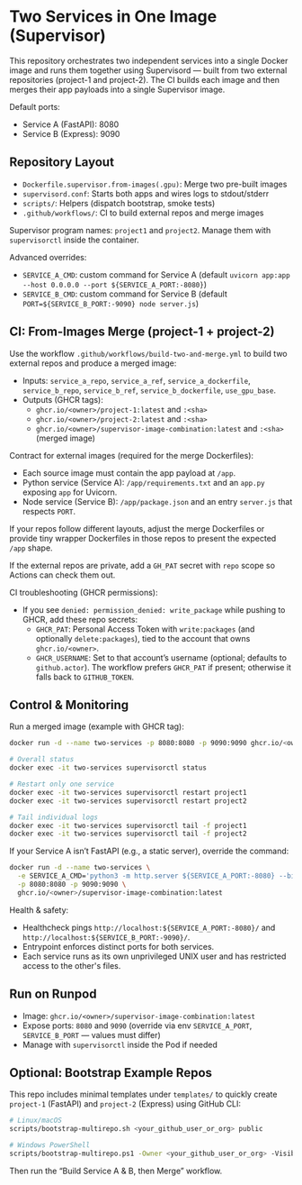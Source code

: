 # Two Services in One Image (Supervisor)

This repository orchestrates two independent services into a single Docker image and runs them together using Supervisord — built from two external repositories (project-1 and project-2). The CI builds each image and then merges their app payloads into a single Supervisor image.

Default ports:
- Service A (FastAPI): 8080
- Service B (Express): 9090

## Repository Layout

- `Dockerfile.supervisor.from-images(.gpu)`: Merge two pre-built images
- `supervisord.conf`: Starts both apps and wires logs to stdout/stderr
- `scripts/`: Helpers (dispatch bootstrap, smoke tests)
- `.github/workflows/`: CI to build external repos and merge images

Supervisor program names: `project1` and `project2`. Manage them with `supervisorctl` inside the container.

Advanced overrides:
- `SERVICE_A_CMD`: custom command for Service A (default `uvicorn app:app --host 0.0.0.0 --port ${SERVICE_A_PORT:-8080}`)
- `SERVICE_B_CMD`: custom command for Service B (default `PORT=${SERVICE_B_PORT:-9090} node server.js`)

## CI: From-Images Merge (project-1 + project-2)

Use the workflow `.github/workflows/build-two-and-merge.yml` to build two external repos and produce a merged image:

- Inputs: `service_a_repo`, `service_a_ref`, `service_a_dockerfile`, `service_b_repo`, `service_b_ref`, `service_b_dockerfile`, `use_gpu_base`.
- Outputs (GHCR tags):
  - `ghcr.io/<owner>/project-1:latest` and `:<sha>`
  - `ghcr.io/<owner>/project-2:latest` and `:<sha>`
  - `ghcr.io/<owner>/supervisor-image-combination:latest` and `:<sha>` (merged image)

Contract for external images (required for the merge Dockerfiles):
- Each source image must contain the app payload at `/app`.
- Python service (Service A): `/app/requirements.txt` and an `app.py` exposing `app` for Uvicorn.
- Node service (Service B): `/app/package.json` and an entry `server.js` that respects `PORT`.

If your repos follow different layouts, adjust the merge Dockerfiles or provide tiny wrapper Dockerfiles in those repos to present the expected `/app` shape.

If the external repos are private, add a `GH_PAT` secret with `repo` scope so Actions can check them out.

CI troubleshooting (GHCR permissions):
- If you see `denied: permission_denied: write_package` while pushing to GHCR, add these repo secrets:
  - `GHCR_PAT`: Personal Access Token with `write:packages` (and optionally `delete:packages`), tied to the account that owns `ghcr.io/<owner>`.
  - `GHCR_USERNAME`: Set to that account’s username (optional; defaults to `github.actor`).
  The workflow prefers `GHCR_PAT` if present; otherwise it falls back to `GITHUB_TOKEN`.

## Control & Monitoring

Run a merged image (example with GHCR tag):

```sh
docker run -d --name two-services -p 8080:8080 -p 9090:9090 ghcr.io/<owner>/supervisor-image-combination:latest

# Overall status
docker exec -it two-services supervisorctl status

# Restart only one service
docker exec -it two-services supervisorctl restart project1
docker exec -it two-services supervisorctl restart project2

# Tail individual logs
docker exec -it two-services supervisorctl tail -f project1
docker exec -it two-services supervisorctl tail -f project2
```

If your Service A isn’t FastAPI (e.g., a static server), override the command:

```sh
docker run -d --name two-services \
  -e SERVICE_A_CMD='python3 -m http.server ${SERVICE_A_PORT:-8080} --bind 0.0.0.0' \
  -p 8080:8080 -p 9090:9090 \
  ghcr.io/<owner>/supervisor-image-combination:latest
```

Health & safety:
- Healthcheck pings `http://localhost:${SERVICE_A_PORT:-8080}/` and `http://localhost:${SERVICE_B_PORT:-9090}/`.
- Entrypoint enforces distinct ports for both services.
- Each service runs as its own unprivileged UNIX user and has restricted access to the other's files.

## Run on Runpod

- Image: `ghcr.io/<owner>/supervisor-image-combination:latest`
- Expose ports: `8080` and `9090` (override via env `SERVICE_A_PORT`, `SERVICE_B_PORT` — values must differ)
- Manage with `supervisorctl` inside the Pod if needed

## Optional: Bootstrap Example Repos

This repo includes minimal templates under `templates/` to quickly create `project-1` (FastAPI) and `project-2` (Express) using GitHub CLI:

```sh
# Linux/macOS
scripts/bootstrap-multirepo.sh <your_github_user_or_org> public

# Windows PowerShell
scripts/bootstrap-multirepo.ps1 -Owner <your_github_user_or_org> -Visibility public
```

Then run the “Build Service A & B, then Merge” workflow.
